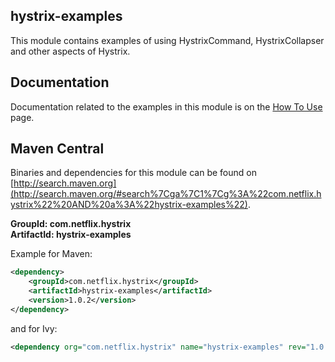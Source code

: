## hystrix-examples

This module contains examples of using HystrixCommand, HystrixCollapser and other aspects of Hystrix.

## Documentation

Documentation related to the examples in this module is on the [How To Use](../../wiki/How-To-Use) page.


## Maven Central

Binaries and dependencies for this module can be found on [http://search.maven.org](http://search.maven.org/#search%7Cga%7C1%7Cg%3A%22com.netflix.hystrix%22%20AND%20a%3A%22hystrix-examples%22).

__GroupId: com.netflix.hystrix__  
__ArtifactId: hystrix-examples__  

Example for Maven:

```xml
<dependency>
    <groupId>com.netflix.hystrix</groupId>
    <artifactId>hystrix-examples</artifactId>
    <version>1.0.2</version>
</dependency>
```
and for Ivy:

```xml
<dependency org="com.netflix.hystrix" name="hystrix-examples" rev="1.0.2" />
```